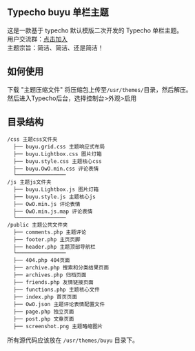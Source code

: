 ## Typecho **buyu** 单栏主题

这是一款基于 typecho 默认模版二次开发的 Typecho 单栏主题。<br>
用户交流群：[点击加入](https://qm.qq.com/q/PVln74J0UU)<br>
主题宗旨：简洁、简洁、还是简洁！

## 如何使用

下载 "主题压缩文件" 将压缩包上传至`/usr/themes/`目录，然后解压。<br>
然后进入Typecho后台，选择控制台>外观>启用

## 目录结构

```
/css 主题css文件夹
  ├── buyu.grid.css 主题响应式布局
  ├── buyu.Lightbox.css 图片灯箱
  ├── buyu.style.css 主题核心css
  ├── buyu.OwO.min.css 评论表情
  └────────────────
/js 主题js文件夹
  ├── buyu.Lightbox.js 图片灯箱
  ├── buyu.style.js 主题核心js
  ├── OwO.min.js 评论表情
  ├── OwO.min.js.map 评论表情
  └────────────────
/public 主题公共文件夹
  ├── comments.php 主题评论
  ├── footer.php 主页页脚
  ├── header.php 主题顶部导航栏
  └────────────────
  ├── 404.php 404页面
  ├── archive.php 搜索和分类结果页面
  ├── archives.php 归档页面
  ├── friends.php 友情链接页面
  ├── functions.php 主题核心文件
  ├── index.php 首页页面
  ├── OwO.json 主题评论表情配置文件
  ├── page.php 独立页面
  ├── post.php 文章页面
  ├── screenshot.png 主题略缩图片
```

所有源代码应该放在 `/usr/themes/buyu` 目录下。